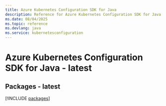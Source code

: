 ```yaml
---
title: Azure Kubernetes Configuration SDK for Java
description: Reference for Azure Kubernetes Configuration SDK for Java
ms.date: 08/04/2025
ms.topic: reference
ms.devlang: java
ms.service: kubernetesconfiguration
---
```

# Azure Kubernetes Configuration SDK for Java - latest
## Packages - latest
[!INCLUDE [packages](kubernetes-configuration-index.md)]